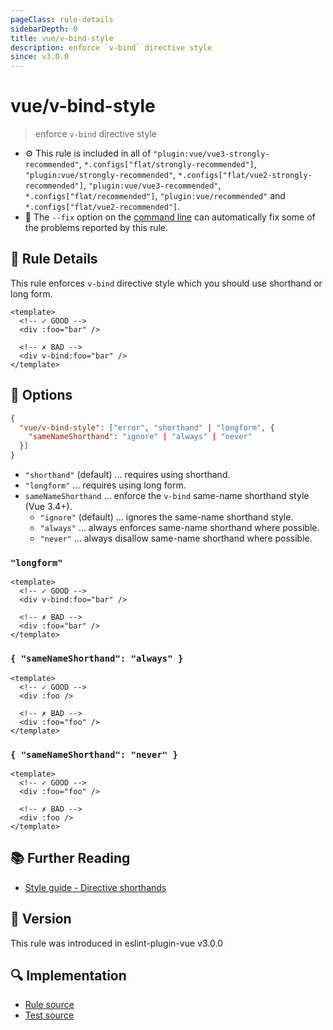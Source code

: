 ```yaml
---
pageClass: rule-details
sidebarDepth: 0
title: vue/v-bind-style
description: enforce `v-bind` directive style
since: v3.0.0
---
```


# vue/v-bind-style

> enforce `v-bind` directive style

- :gear: This rule is included in all of `"plugin:vue/vue3-strongly-recommended"`, `*.configs["flat/strongly-recommended"]`, `"plugin:vue/strongly-recommended"`, `*.configs["flat/vue2-strongly-recommended"]`, `"plugin:vue/vue3-recommended"`, `*.configs["flat/recommended"]`, `"plugin:vue/recommended"` and `*.configs["flat/vue2-recommended"]`.
- :wrench: The `--fix` option on the [command line](https://eslint.org/docs/user-guide/command-line-interface#fixing-problems) can automatically fix some of the problems reported by this rule.

## :book: Rule Details

This rule enforces `v-bind` directive style which you should use shorthand or long form.

<eslint-code-block fix :rules="{'vue/v-bind-style': ['error']}">

```vue
<template>
  <!-- ✓ GOOD -->
  <div :foo="bar" />

  <!-- ✗ BAD -->
  <div v-bind:foo="bar" />
</template>
```

</eslint-code-block>

## :wrench: Options

```json
{
  "vue/v-bind-style": ["error", "shorthand" | "longform", {
    "sameNameShorthand": "ignore" | "always" | "never"
  }]
}
```

- `"shorthand"` (default) ... requires using shorthand.
- `"longform"` ... requires using long form.
- `sameNameShorthand` ... enforce the `v-bind` same-name shorthand style (Vue 3.4+).
  - `"ignore"` (default) ... ignores the same-name shorthand style.
  - `"always"` ... always enforces same-name shorthand where possible.
  - `"never"` ... always disallow same-name shorthand where possible.

### `"longform"`

<eslint-code-block fix :rules="{'vue/v-bind-style': ['error', 'longform']}">

```vue
<template>
  <!-- ✓ GOOD -->
  <div v-bind:foo="bar" />

  <!-- ✗ BAD -->
  <div :foo="bar" />
</template>
```

</eslint-code-block>

### `{ "sameNameShorthand": "always" }`

<eslint-code-block fix :rules="{'vue/v-bind-style': ['error', 'shorthand', { 'sameNameShorthand': 'always' }]}">

```vue
<template>
  <!-- ✓ GOOD -->
  <div :foo />

  <!-- ✗ BAD -->
  <div :foo="foo" />
</template>
```

</eslint-code-block>

### `{ "sameNameShorthand": "never" }`

<eslint-code-block fix :rules="{'vue/v-bind-style': ['error', 'shorthand', { 'sameNameShorthand': 'never' }]}">

```vue
<template>
  <!-- ✓ GOOD -->
  <div :foo="foo" />

  <!-- ✗ BAD -->
  <div :foo />
</template>
```

</eslint-code-block>

## :books: Further Reading

- [Style guide - Directive shorthands](https://vuejs.org/style-guide/rules-strongly-recommended.html#directive-shorthands)

## :rocket: Version

This rule was introduced in eslint-plugin-vue v3.0.0

## :mag: Implementation

- [Rule source](https://github.com/vuejs/eslint-plugin-vue/blob/master/lib/rules/v-bind-style.js)
- [Test source](https://github.com/vuejs/eslint-plugin-vue/blob/master/tests/lib/rules/v-bind-style.js)
